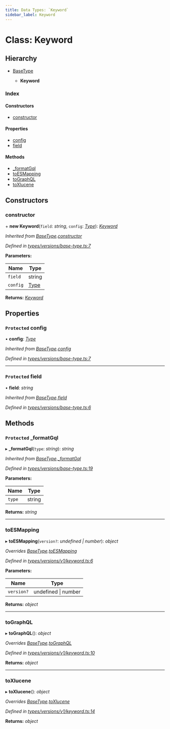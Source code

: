 ```yaml
---
title: Data Types: `Keyword`
sidebar_label: Keyword
---
```


# Class: Keyword

## Hierarchy

* [BaseType](basetype.md)

  * **Keyword**

### Index

#### Constructors

* [constructor](keyword.md#constructor)

#### Properties

* [config](keyword.md#protected-config)
* [field](keyword.md#protected-field)

#### Methods

* [_formatGql](keyword.md#protected-_formatgql)
* [toESMapping](keyword.md#toesmapping)
* [toGraphQL](keyword.md#tographql)
* [toXlucene](keyword.md#toxlucene)

## Constructors

###  constructor

\+ **new Keyword**(`field`: *string*, `config`: *[Type](../overview.md#type)*): *[Keyword](keyword.md)*

*Inherited from [BaseType](basetype.md).[constructor](basetype.md#constructor)*

*Defined in [types/versions/base-type.ts:7](https://github.com/terascope/teraslice/blob/9dc0f8b8/packages/data-types/src/types/versions/base-type.ts#L7)*

**Parameters:**

Name | Type |
------ | ------ |
`field` | string |
`config` | [Type](../overview.md#type) |

**Returns:** *[Keyword](keyword.md)*

## Properties

### `Protected` config

• **config**: *[Type](../overview.md#type)*

*Inherited from [BaseType](basetype.md).[config](basetype.md#protected-config)*

*Defined in [types/versions/base-type.ts:7](https://github.com/terascope/teraslice/blob/9dc0f8b8/packages/data-types/src/types/versions/base-type.ts#L7)*

___

### `Protected` field

• **field**: *string*

*Inherited from [BaseType](basetype.md).[field](basetype.md#protected-field)*

*Defined in [types/versions/base-type.ts:6](https://github.com/terascope/teraslice/blob/9dc0f8b8/packages/data-types/src/types/versions/base-type.ts#L6)*

## Methods

### `Protected` _formatGql

▸ **_formatGql**(`type`: *string*): *string*

*Inherited from [BaseType](basetype.md).[_formatGql](basetype.md#protected-_formatgql)*

*Defined in [types/versions/base-type.ts:19](https://github.com/terascope/teraslice/blob/9dc0f8b8/packages/data-types/src/types/versions/base-type.ts#L19)*

**Parameters:**

Name | Type |
------ | ------ |
`type` | string |

**Returns:** *string*

___

###  toESMapping

▸ **toESMapping**(`version?`: *undefined | number*): *object*

*Overrides [BaseType](basetype.md).[toESMapping](basetype.md#abstract-toesmapping)*

*Defined in [types/versions/v1/keyword.ts:6](https://github.com/terascope/teraslice/blob/9dc0f8b8/packages/data-types/src/types/versions/v1/keyword.ts#L6)*

**Parameters:**

Name | Type |
------ | ------ |
`version?` | undefined \| number |

**Returns:** *object*

___

###  toGraphQL

▸ **toGraphQL**(): *object*

*Overrides [BaseType](basetype.md).[toGraphQL](basetype.md#abstract-tographql)*

*Defined in [types/versions/v1/keyword.ts:10](https://github.com/terascope/teraslice/blob/9dc0f8b8/packages/data-types/src/types/versions/v1/keyword.ts#L10)*

**Returns:** *object*

___

###  toXlucene

▸ **toXlucene**(): *object*

*Overrides [BaseType](basetype.md).[toXlucene](basetype.md#abstract-toxlucene)*

*Defined in [types/versions/v1/keyword.ts:14](https://github.com/terascope/teraslice/blob/9dc0f8b8/packages/data-types/src/types/versions/v1/keyword.ts#L14)*

**Returns:** *object*


